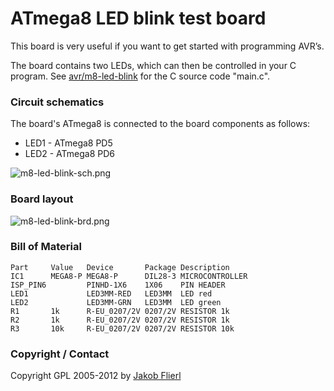 # ATmega8 LED blink test board

This board is very useful if you want to get started with programming AVR’s.

The board contains two LEDs, which can then be controlled in your C program. See [avr/m8-led-blink](../../../../raw/master/m8-led-blink) for the C source code "main.c".

### Circuit schematics

The board's ATmega8 is connected to the board components as follows:

* LED1 - ATmega8 PD5
* LED2 - ATmega8 PD6

![m8-led-blink-sch.png](../../../../raw/master/eagle/projects/m8-led-blink/m8-led-blink-sch.png)

### Board layout

![m8-led-blink-brd.png](../../../../raw/master/eagle/projects/m8-led-blink/m8-led-blink-brd.png)

### Bill of Material

```
Part     Value   Device       Package Description
IC1      MEGA8-P MEGA8-P      DIL28-3 MICROCONTROLLER
ISP_PIN6         PINHD-1X6    1X06    PIN HEADER
LED1             LED3MM-RED   LED3MM  LED red
LED2             LED3MM-GRN   LED3MM  LED green
R1       1k      R-EU_0207/2V 0207/2V RESISTOR 1k
R2       1k      R-EU_0207/2V 0207/2V RESISTOR 1k
R3       10k     R-EU_0207/2V 0207/2V RESISTOR 10k
```

### Copyright / Contact

Copyright GPL 2005-2012 by [Jakob Flierl](https://github.com/koppi)
